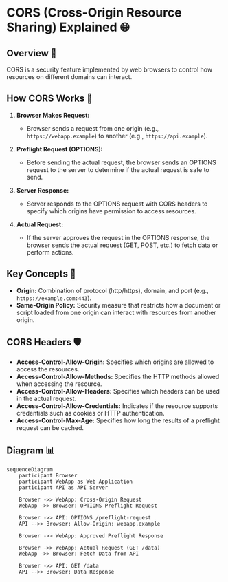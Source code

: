 # CORS (Cross-Origin Resource Sharing) Explained 🌐

## Overview 🚀

CORS is a security feature implemented by web browsers to control how resources on different domains can interact.

## How CORS Works 🔄

1. **Browser Makes Request:**
   - Browser sends a request from one origin (e.g., `https://webapp.example`) to another (e.g., `https://api.example`).

2. **Preflight Request (OPTIONS):**
   - Before sending the actual request, the browser sends an OPTIONS request to the server to determine if the actual request is safe to send.

3. **Server Response:**
   - Server responds to the OPTIONS request with CORS headers to specify which origins have permission to access resources.

4. **Actual Request:**
   - If the server approves the request in the OPTIONS response, the browser sends the actual request (GET, POST, etc.) to fetch data or perform actions.

## Key Concepts 📘

- **Origin:** Combination of protocol (http/https), domain, and port (e.g., `https://example.com:443`).
- **Same-Origin Policy:** Security measure that restricts how a document or script loaded from one origin can interact with resources from another origin.

## CORS Headers 🛡️

- **Access-Control-Allow-Origin:** Specifies which origins are allowed to access the resources.
- **Access-Control-Allow-Methods:** Specifies the HTTP methods allowed when accessing the resource.
- **Access-Control-Allow-Headers:** Specifies which headers can be used in the actual request.
- **Access-Control-Allow-Credentials:** Indicates if the resource supports credentials such as cookies or HTTP authentication.
- **Access-Control-Max-Age:** Specifies how long the results of a preflight request can be cached.

## Diagram 📊

```mermaid
sequenceDiagram
    participant Browser
    participant WebApp as Web Application
    participant API as API Server

    Browser ->> WebApp: Cross-Origin Request
    WebApp ->> Browser: OPTIONS Preflight Request

    Browser ->> API: OPTIONS /preflight-request
    API -->> Browser: Allow-Origin: webapp.example

    Browser ->> WebApp: Approved Preflight Response

    Browser ->> WebApp: Actual Request (GET /data)
    WebApp ->> Browser: Fetch Data from API

    Browser ->> API: GET /data
    API -->> Browser: Data Response
```
